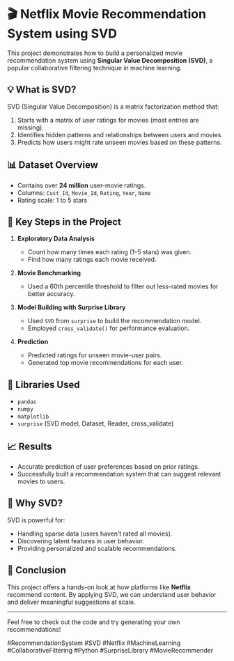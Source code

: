 # 🎬 Netflix Movie Recommendation System using SVD

This project demonstrates how to build a personalized movie recommendation system using **Singular Value Decomposition (SVD)**, a popular collaborative filtering technique in machine learning.

## 💡 What is SVD?

SVD (Singular Value Decomposition) is a matrix factorization method that:
1. Starts with a matrix of user ratings for movies (most entries are missing).
2. Identifies hidden patterns and relationships between users and movies.
3. Predicts how users might rate unseen movies based on these patterns.

## 📊 Dataset Overview

- Contains over **24 million** user-movie ratings.
- Columns: `Cust_Id`, `Movie_Id`, `Rating`, `Year`, `Name`
- Rating scale: 1 to 5 stars

## 🧪 Key Steps in the Project

1. **Exploratory Data Analysis**
   - Count how many times each rating (1–5 stars) was given.
   - Find how many ratings each movie received.

2. **Movie Benchmarking**
   - Used a 60th percentile threshold to filter out less-rated movies for better accuracy.

3. **Model Building with Surprise Library**
   - Used `SVD` from `surprise` to build the recommendation model.
   - Employed `cross_validate()` for performance evaluation.

4. **Prediction**
   - Predicted ratings for unseen movie-user pairs.
   - Generated top movie recommendations for each user.

## 🧰 Libraries Used

- `pandas`
- `numpy`
- `matplotlib`
- `surprise` (SVD model, Dataset, Reader, cross_validate)

## 📈 Results

- Accurate prediction of user preferences based on prior ratings.
- Successfully built a recommendation system that can suggest relevant movies to users.

## 🧠 Why SVD?

SVD is powerful for:
- Handling sparse data (users haven’t rated all movies).
- Discovering latent features in user behavior.
- Providing personalized and scalable recommendations.

## 📌 Conclusion

This project offers a hands-on look at how platforms like **Netflix** recommend content. By applying SVD, we can understand user behavior and deliver meaningful suggestions at scale.

---

Feel free to check out the code and try generating your own recommendations!

#RecommendationSystem #SVD #Netflix #MachineLearning #CollaborativeFiltering #Python #SurpriseLibrary #MovieRecommender

